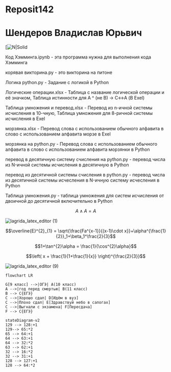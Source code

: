 # Reposit142
# Шендеров Владислав Юрьвич
[![N|Solid](https://ih1.redbubble.net/image.189932403.8635/flat,800x800,075,f.jpg)

Код Хэмминга.ipynb - эта  программа нужна для выполнения кода Хэмминга

корявая викторина.py - это викторина на питоне

Логика python.py - Задание с логикой в Python

Логические операции.xlsx - Таблица с название логической операции и её значком, Таблица истинности для A ^ (не B) → C↔A (В Exel)

Таблица умножения и перевод.xlsx - Перевод из n-ичной системы исчисления в 10-чную, Таблица умножения для 8-ричной системы исчисления в Exel

морзянка.xlsx - Перевод слова с использованием обычного алфавита в слово с использованием алфавита морзе в Exel

морзянка на python.py - Перевод слова с использованием обычного алфавита в слово с использованием алфавита морзянки в Python

перевод в десятичную систему счисления на python.py - перевод числа из N-ичной системы исчисления в десятичную в Python

перевод из десятичной системы счисления в python.py - перевод числа из десятичной системы исчесления в 
N-ичную систему исчесления в Python

Таблица умножения.py - таблица умножения для систем исчисления от двоичной до десятичной включительно в Python

$$A \wedge A = A$$  

![lagrida_latex_editor (1)](https://user-images.githubusercontent.com/114632612/198817664-dd384584-6a2d-4cc4-9bf8-d086ed980138.png)
 
 $$\overline{E}^{2}_{1} = \sqrt{\frac{Fa^{x-1}}{(x-1)\cdot x}}+\alpha^{\frac{1}{2}}_1+\beta_1^\frac{2}{3}$$
 
 $$1+\tan^{2}\alpha = \frac{1}{\cos^{2}\alpha}$$
 
$$\left( x + \frac{1}{1+\frac{1}{x}} \right)^{\frac{2}{3}}$$

![lagrida_latex_editor (9)](https://user-images.githubusercontent.com/114632612/200985018-198e8612-4c6c-4d21-9165-c5d30bf313a2.png)


```mermaid
flowchart LR

G[9 класс] -->|ОГЭ| A(10 класс)
A -->|год перед смертью| B(11 класс)
B --> C{ЕГЭ}
C -->|Хорошо сдал| D[Идём в вуз]
C -->|Плохо сдал| E[Здравствуй небо в сапогах]
C -->|Выгнали с экзамена| F[Пересдача]
F --> C{ЕГЭ}
```
```mermaid
stateDiagram-v2
129 --> 128:+1
129--> 65:*2
65 --> 64:+1
64 --> 63:+1
64 --> 32:*2
63 --> 62:+1
32 --> 16:*2
32 --> 31:+1
128 --> 127:+1
128 --> 64:*2
```
